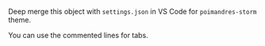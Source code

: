 Deep merge this object with `settings.json` in VS Code for `poimandres-storm` theme.

You can use the commented lines for tabs.

